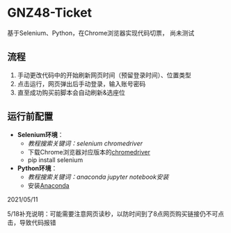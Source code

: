 # GNZ48-Ticket
基于Selenium、Python，在Chrome浏览器实现代码切票，
尚未测试

## 流程
1. 手动更改代码中的开始刷新网页时间（预留登录时间）、位置类型
2. 点击运行，网页弹出后手动登录，输入账号密码
3. 直至成功购买前脚本会自动刷新&选座位

## 运行前配置
* **Selenium环境**：
  * *教程搜索关键词：selenium chromedriver*
  * 下载Chrome浏览器对应版本的[chromedriver](http://chromedriver.storage.googleapis.com/index.html)
  * pip install selenium
* **Python环境**：
  * *教程搜索关键词：anaconda jupyter notebook安装*
  * 安装[Anaconda](https://mirrors.tuna.tsinghua.edu.cn/anaconda/archive/)

2021/05/11

5/18补充说明：可能需要注意网页读秒，以防时间到了8点网页购买链接仍不可点击，导致代码报错
